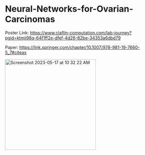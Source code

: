# Neural-Networks-for-Ovarian-Carcinomas

Poster Link: https://www.claflin-computation.com/lab-journey?pgid=ktmii98q-64f1ff2e-dfef-4d26-82be-34353a6dbd79

Paper: https://link.springer.com/chapter/10.1007/978-981-19-7660-5_7#citeas

<img width="298" alt="Screenshot 2023-05-17 at 10 32 22 AM" src="https://github.com/spawar2/Neural-Networks-for-Ovarian-Carcinomas/assets/25118302/a78456f0-7dbb-43b5-8505-3febe9da7e91">
